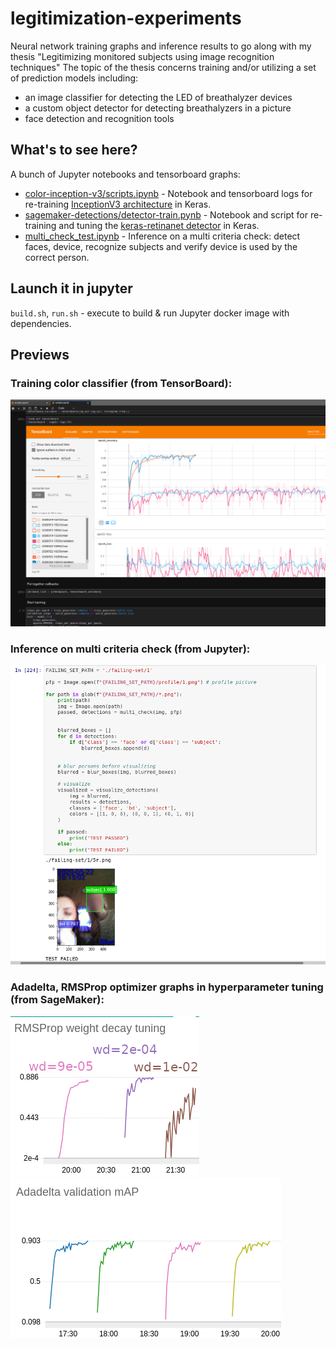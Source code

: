 # legitimization-experiments
Neural network training graphs and inference results to go along with my thesis "Legitimizing monitored subjects using image recognition techniques"
The topic of the thesis concerns training and/or utilizing a set of prediction models including:
*  an image classifier for detecting the LED of breathalyzer devices
*  a custom object detector for detecting breathalyzers in a picture
*  face detection and recognition tools

## What's to see here?

A bunch of Jupyter notebooks and tensorboard graphs:

*  [color-inception-v3/scripts.ipynb](workspace/training_legitmization/color-inception-v3/scripts.ipynb) - Notebook and tensorboard logs for re-training [InceptionV3 architecture](https://keras.io/api/applications/inceptionv3/) in Keras.
*  [sagemaker-detections/detector-train.pynb](workspace/training_legitimization/sagemaker-detections/detector-train.pynb) - Notebook and script for re-training and tuning the [keras-retinanet detector](https://github.com/fizyr/keras-retinanet) in Keras.
*  [multi_check_test.ipynb](workspace/inference_legitimization/multi_check_test.ipynb) - Inference on a multi criteria check: detect faces, device, recognize subjects and verify device is used by the correct person.

## Launch it in jupyter
`build.sh`, `run.sh` - execute to build & run Jupyter docker image with dependencies.


## Previews
### Training color classifier (from TensorBoard):  
![Training color classifier (from TensorBoard)](previews/preview-inceptionv3.png)

### Inference on multi criteria check (from Jupyter):  
![Inference on multi criteria check (from Jupyter)](previews/preview-inference.png)

### Adadelta, RMSProp optimizer graphs in hyperparameter tuning (from SageMaker):  
![RMSProp optimizer in hyperparameter tuning (from SageMaker)](previews/preview-rmsprop-wd.png)
![Adadelta optimizer in hyperparameter tuning (from SageMaker)](previews/preview-adadelta-hyperparameters.png)
